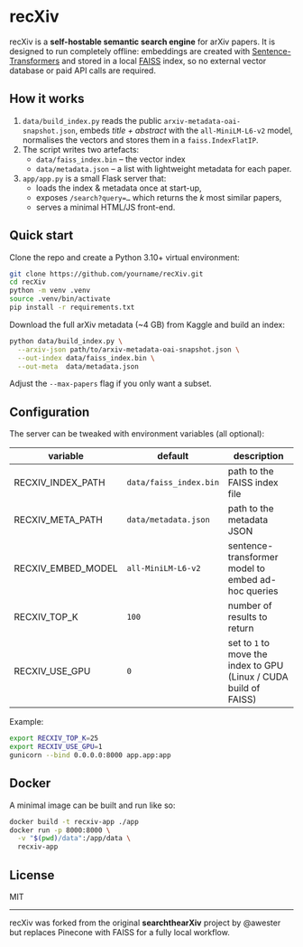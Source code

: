 # recXiv

recXiv is a **self-hostable semantic search engine** for arXiv papers. It is designed to run completely offline: embeddings are created with [Sentence-Transformers](https://www.sbert.net/) and stored in a local [FAISS](https://github.com/facebookresearch/faiss) index, so no external vector database or paid API calls are required.

## How it works
1. `data/build_index.py` reads the public `arxiv-metadata-oai-snapshot.json`, embeds *title + abstract* with the `all-MiniLM-L6-v2` model, normalises the vectors and stores them in a `faiss.IndexFlatIP`.
2. The script writes two artefacts:
   * `data/faiss_index.bin` – the vector index
   * `data/metadata.json`  – a list with lightweight metadata for each paper.
3. `app/app.py` is a small Flask server that:
   * loads the index & metadata once at start-up,
   * exposes `/search?query=…` which returns the *k* most similar papers,
   * serves a minimal HTML/JS front-end.

## Quick start

Clone the repo and create a Python 3.10+ virtual environment:

```bash
git clone https://github.com/yourname/recXiv.git
cd recXiv
python -m venv .venv
source .venv/bin/activate
pip install -r requirements.txt
```

Download the full arXiv metadata (~4 GB) from Kaggle and build an index:

```bash
python data/build_index.py \
  --arxiv-json path/to/arxiv-metadata-oai-snapshot.json \
  --out-index data/faiss_index.bin \
  --out-meta  data/metadata.json
```

Adjust the `--max-papers` flag if you only want a subset.

## Configuration

The server can be tweaked with environment variables (all optional):

| variable             | default                     | description                          |
|----------------------|-----------------------------|--------------------------------------|
| RECXIV_INDEX_PATH    | `data/faiss_index.bin`      | path to the FAISS index file         |
| RECXIV_META_PATH     | `data/metadata.json`        | path to the metadata JSON            |
| RECXIV_EMBED_MODEL   | `all-MiniLM-L6-v2`          | sentence-transformer model to embed ad-hoc queries |
| RECXIV_TOP_K         | `100`                       | number of results to return          |
| RECXIV_USE_GPU       | `0`                         | set to `1` to move the index to GPU (Linux / CUDA build of FAISS) |

Example:

```bash
export RECXIV_TOP_K=25
export RECXIV_USE_GPU=1
gunicorn --bind 0.0.0.0:8000 app.app:app
```

## Docker

A minimal image can be built and run like so:

```bash
docker build -t recxiv-app ./app
docker run -p 8000:8000 \
  -v "$(pwd)/data":/app/data \
  recxiv-app
```

## License
MIT

---

recXiv was forked from the original **searchthearXiv** project by @awester but replaces Pinecone with FAISS for a fully local workflow.
